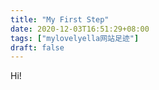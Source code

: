 ```yaml
---
title: "My First Step"
date: 2020-12-03T16:51:29+08:00
tags: ["mylovelyella网站足迹"]
draft: false
---
```


Hi!
